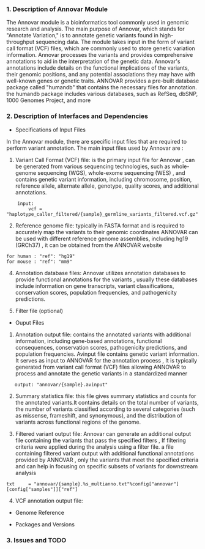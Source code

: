 ### 1. Description of Annovar Module

  The Annovar module is a bioinformatics tool commonly used in genomic research and analysis.
The main purpose of Annovar, which stands for "Annotate Variation," is to annotate genetic variants found in high-throughput sequencing data.
The module takes input in the form of variant call format (VCF) files, which are commonly used to store genetic variation information. Annovar processes the variants and provides comprehensive annotations to aid in the interpretation of the genetic data. Annovar's annotations include details on the functional implications of the variants, their genomic positions, and any potential associations they may have with well-known genes or genetic traits.
  ANNOVAR provides a pre-built database package called "humandb" that contains the necessary files for annotation. the humandb package includes various databases, such as RefSeq, dbSNP, 1000 Genomes Project, and more
  
### 2. Description of Interfaces and Dependencies

- Specifications of Input Files

In the Annovar module, there are specific input files that are required to perform variant annotation. The main input files used by Annovar are :

1. Variant Call Format (VCF) file:  is the primary input file for Annovar , can be generated from various sequencing technologies, such as whole-genome sequencing (WGS), whole-exome sequencing (WES) , and  contains genetic variant information, including chromosome, position, reference allele, alternate allele, genotype, quality scores, and additional annotations.
```
    input:
        vcf = "haplotype_caller_filtered/{sample}_germline_variants_filtered.vcf.gz"
```
2. Reference genome file:  typically in FASTA format and is required to accurately map the variants to their genomic coordinates
  ANNOVAR can be used with different reference genome assemblies, including hg19 (GRCh37) , it can be obtained from the ANNOVAR website
```
for human : "ref": "hg19"
for mouse : "ref": "mm9"
```
4. Annotation database files: Annovar utilizes annotation databases to provide functional annotations for the variants , usually these databases include information on gene transcripts, variant classifications, conservation scores, population frequencies, and pathogenicity predictions. 

6. Filter file (optional)

- Ouput Files

1. Annotation output file: contains the annotated variants with additional information, including gene-based annotations, functional consequences, conservation scores, pathogenicity predictions, and population frequencies.
  Avinput file contains genetic variant information. It serves as input to ANNOVAR for the annotation process , It is typically generated from variant call format (VCF) files allowing ANNOVAR to process and annotate the genetic variants in a standardized manner
```
   output: "annovar/{sample}.avinput"
```
2. Summary statistics file: this file gives summary statistics and counts for the annotated variants.It contains details on the total number of variants, the number of variants classified according to several categories (such as missense, frameshift, and synonymous), and the distribution of variants across functional regions of the genome.

3. Filtered variant output file: Annovar can generate an additional output file containing the variants that pass the specified filters ,  If filtering criteria were applied during the analysis using a filter file.
 a file containing filtered variant output with additional functional annotations provided by ANNOVAR , only the variants that meet the specified criteria and can help in focusing on specific subsets of variants for downstream analysis
```
txt     = "annovar/{sample}.%s_multianno.txt"%config["annovar"][config["samples"]]["ref"]
```
4. VCF annotation output file:


- Genome Reference

- Packages and Versions

### 3. Issues and TODO
